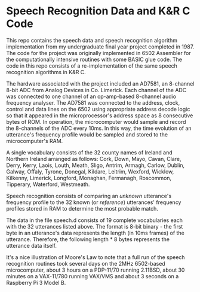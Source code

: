 # Speech Recognition Data and K&R C Code

This repo contains the speech data and speech recognition algorithm implementation from my undergraduate final year project completed in 1987. The code for the project was originally implemented in 6502 Assembler for the computationally intensive routines with some BASIC glue code. The code in this repo consists of a re-implementation of the same speech recognition algorithms in K&R C.

The hardware associated with the project included an AD7581, an 8-channel 8-bit ADC from Analog Devices in Co. Limerick. Each channel of the ADC was connected to one channel of an op-amp-based 8-channel audio frequency analyser. The AD7581 was connected to the address, clock, control and data lines on the 6502 using appropriate address decode logic so that it appeared in the microprocessor's address space as 8 consecutive bytes of ROM. In operation, the microcomputer would sample and record the 8-channels of the ADC every 10ms. In this way, the time evolution of an utterance's frequency profile would be sampled and stored to the microcomputer's RAM.

A single vocabulary consists of the 32 county names of Ireland and Northern Ireland arranged as follows: Cork, Down, Mayo, Cavan, Clare, Derry, Kerry, Laois, Louth, Meath, Sligo, Antrim, Armagh, Carlow, Dublin, Galway, Offaly, Tyrone, Donegal, Kildare, Leitrim, Wexford, Wicklow, Kilkenny, Limerick, Longford, Monaghan, Fermanagh, Roscommon, Tipperary, Waterford, Westmeath.

Speech recognition consists of comparing an *unknown* utterance's frequency profile to the 32 known (or *reference*) utterances' frequency profiles stored in RAM to determine the most probable match.

The data in the file speech.d consists of 19 complete vocabularies each with the 32 utterances listed above. The format is 8-bit binary - the first byte in an utterance's data represents the length (in 10ms frames) of the utterance. Therefore, the following length * 8 bytes represents the utterance data itself.

It's a nice illustration of Moore's Law to note that a full run of the speech recognition routines took several days on the 2MHz 6502-based microcomputer, about 3 hours on a PDP-11/70 running 2.11BSD, about 30 minutes on a VAX-11/780 running VAX/VMS and about 3 seconds on a Raspberry Pi 3 Model B.
